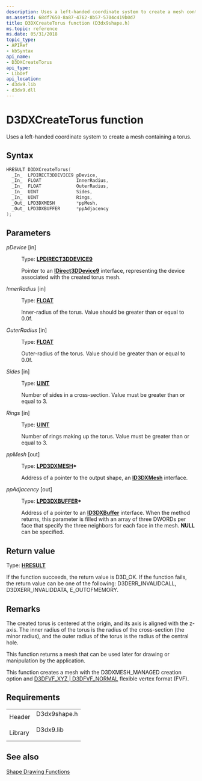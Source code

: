 ```yaml
---
description: Uses a left-handed coordinate system to create a mesh containing a torus.
ms.assetid: 68df7650-8a87-4762-8b57-5704c419b0d7
title: D3DXCreateTorus function (D3dx9shape.h)
ms.topic: reference
ms.date: 05/31/2018
topic_type:
- APIRef
- kbSyntax
api_name:
- D3DXCreateTorus
api_type:
- LibDef
api_location:
- d3dx9.lib
- d3dx9.dll
---
```


# D3DXCreateTorus function

Uses a left-handed coordinate system to create a mesh containing a torus.

## Syntax


```C++
HRESULT D3DXCreateTorus(
  _In_  LPDIRECT3DDEVICE9 pDevice,
  _In_  FLOAT             InnerRadius,
  _In_  FLOAT             OuterRadius,
  _In_  UINT              Sides,
  _In_  UINT              Rings,
  _Out_ LPD3DXMESH        *ppMesh,
  _Out_ LPD3DXBUFFER      *ppAdjacency
);
```



## Parameters

<dl> <dt>

*pDevice* \[in\]
</dt> <dd>

Type: **[**LPDIRECT3DDEVICE9**](/windows/win32/api/d3d9helper/nn-d3d9helper-idirect3ddevice9)**

Pointer to an [**IDirect3DDevice9**](/windows/win32/api/d3d9helper/nn-d3d9helper-idirect3ddevice9) interface, representing the device associated with the created torus mesh.

</dd> <dt>

*InnerRadius* \[in\]
</dt> <dd>

Type: **[**FLOAT**](../winprog/windows-data-types.md)**

Inner-radius of the torus. Value should be greater than or equal to 0.0f.

</dd> <dt>

*OuterRadius* \[in\]
</dt> <dd>

Type: **[**FLOAT**](../winprog/windows-data-types.md)**

Outer-radius of the torus. Value should be greater than or equal to 0.0f.

</dd> <dt>

*Sides* \[in\]
</dt> <dd>

Type: **[**UINT**](../winprog/windows-data-types.md)**

Number of sides in a cross-section. Value must be greater than or equal to 3.

</dd> <dt>

*Rings* \[in\]
</dt> <dd>

Type: **[**UINT**](../winprog/windows-data-types.md)**

Number of rings making up the torus. Value must be greater than or equal to 3.

</dd> <dt>

*ppMesh* \[out\]
</dt> <dd>

Type: **[**LPD3DXMESH**](id3dxmesh.md)\***

Address of a pointer to the output shape, an [**ID3DXMesh**](id3dxmesh.md) interface.

</dd> <dt>

*ppAdjacency* \[out\]
</dt> <dd>

Type: **[**LPD3DXBUFFER**](id3dxbuffer.md)\***

Address of a pointer to an [**ID3DXBuffer**](id3dxbuffer.md) interface. When the method returns, this parameter is filled with an array of three DWORDs per face that specify the three neighbors for each face in the mesh. **NULL** can be specified.

</dd> </dl>

## Return value

Type: **[**HRESULT**](https://msdn.microsoft.com/library/Bb401631(v=MSDN.10).aspx)**

If the function succeeds, the return value is D3D\_OK. If the function fails, the return value can be one of the following: D3DERR\_INVALIDCALL, D3DXERR\_INVALIDDATA, E\_OUTOFMEMORY.

## Remarks

The created torus is centered at the origin, and its axis is aligned with the z-axis. The inner radius of the torus is the radius of the cross-section (the minor radius), and the outer radius of the torus is the radius of the central hole.

This function returns a mesh that can be used later for drawing or manipulation by the application.

This function creates a mesh with the D3DXMESH\_MANAGED creation option and [D3DFVF\_XYZ \| D3DFVF\_NORMAL](d3dfvf.md) flexible vertex format (FVF).

## Requirements



|                    |                                                                                         |
|--------------------|-----------------------------------------------------------------------------------------|
| Header<br/>  | <dl> <dt>D3dx9shape.h</dt> </dl> |
| Library<br/> | <dl> <dt>D3dx9.lib</dt> </dl>    |



## See also

<dl> <dt>

[Shape Drawing Functions](dx9-graphics-reference-d3dx-functions-shape.md)
</dt> </dl>

 

 
